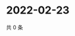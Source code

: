 # 2022-02-23

共 0 条

<!-- BEGIN WEIBO -->
<!-- 最后更新时间 Wed Feb 23 2022 07:12:50 GMT+0800 (China Standard Time) -->

<!-- END WEIBO -->
